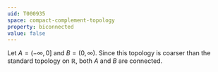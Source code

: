 ```yaml
---
uid: T000935
space: compact-complement-topology
property: biconnected
value: false
---
```

Let $A = (-\infty, 0]$ and $B = (0,\infty)$. Since this topology is coarser than the standard topology on $\mathbb{R}$, both $A$ and $B$ are connected.


